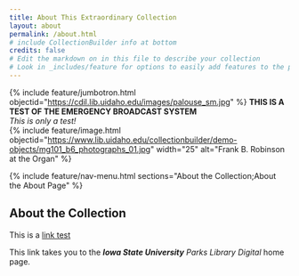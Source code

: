```yaml
---
title: About This Extraordinary Collection
layout: about
permalink: /about.html
# include CollectionBuilder info at bottom
credits: false
# Edit the markdown on in this file to describe your collection
# Look in _includes/feature for options to easily add features to the page
---
```


{% include feature/jumbotron.html objectid="https://cdil.lib.uidaho.edu/images/palouse_sm.jpg" %}
**THIS IS A TEST OF THE EMERGENCY BROADCAST SYSTEM** <br> _This is only a test!_ <br> 
{% include feature/image.html objectid="https://www.lib.uidaho.edu/collectionbuilder/demo-objects/mg101_b6_photographs_01.jpg" width="25" alt="Frank B. Robinson at the Organ" %}

{% include feature/nav-menu.html sections="About the Collection;About the About Page" %}

## About the Collection

This is a [link test](http://digital.lib.iastate.edu/)

This link takes you to the _**Iowa State University** Parks Library Digital_ home page.
